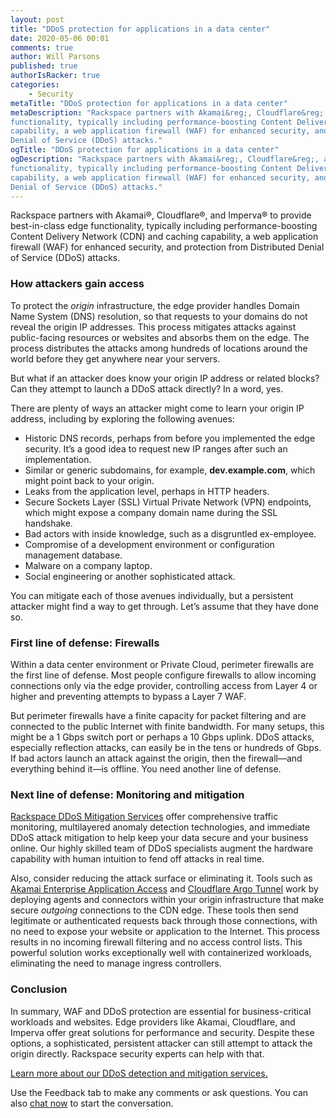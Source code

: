 ```yaml
---
layout: post
title: "DDoS protection for applications in a data center"
date: 2020-05-06 00:01
comments: true
author: Will Parsons
published: true
authorIsRacker: true
categories:
    - Security
metaTitle: "DDoS protection for applications in a data center"
metaDescription: "Rackspace partners with Akamai&reg;, Cloudflare&reg;, and Imperva&reg; to provide best-in-class edge
functionality, typically including performance-boosting Content Delivery Network (CDN) and caching
capability, a web application firewall (WAF) for enhanced security, and protection from Distributed
Denial of Service (DDoS) attacks."
ogTitle: "DDoS protection for applications in a data center"
ogDescription: "Rackspace partners with Akamai&reg;, Cloudflare&reg;, and Imperva&reg; to provide best-in-class edge
functionality, typically including performance-boosting Content Delivery Network (CDN) and caching
capability, a web application firewall (WAF) for enhanced security, and protection from Distributed
Denial of Service (DDoS) attacks."
---
```

 
Rackspace partners with Akamai&reg;, Cloudflare&reg;, and Imperva&reg; to provide best-in-class edge
functionality, typically including performance-boosting Content Delivery Network (CDN) and caching
capability, a web application firewall (WAF) for enhanced security, and protection from Distributed
Denial of Service (DDoS) attacks.

<!-- more -->

### How attackers gain access

To protect the *origin* infrastructure, the edge provider handles Domain Name System (DNS) resolution,
so that requests to your domains do not reveal the origin IP addresses. This process mitigates attacks
against public-facing resources or websites and absorbs them on the edge. The process distributes the attacks
among hundreds of locations around the world before they get anywhere near your servers.

But what if an attacker does know your origin IP address or related blocks?  Can they attempt to launch
a DDoS attack directly? In a word, yes.

There are plenty of ways an attacker might come to learn your origin IP address, including by exploring
the following avenues:

- Historic DNS records, perhaps from before you implemented the edge security.  It’s a good idea to
  request new IP ranges after such an implementation.
- Similar or generic subdomains, for example, **dev.example.com**, which might point back to your origin.
- Leaks from the application level, perhaps in HTTP headers.
- Secure Sockets Layer (SSL) Virtual Private Network (VPN) endpoints, which might expose a company domain
  name during the SSL handshake.
- Bad actors with inside knowledge, such as a disgruntled ex-employee.
- Compromise of a development environment or configuration management database.
- Malware on a company laptop.
- Social engineering or another sophisticated attack.

You can mitigate each of those avenues individually, but a persistent attacker might find a way to get
through. Let’s assume that they have done so.

### First line of defense: Firewalls

Within a data center environment or Private Cloud, perimeter firewalls are the first line of defense. Most people
configure firewalls to allow incoming connections only via the edge provider, controlling access from Layer 4 or
higher and preventing attempts to bypass a Layer 7 WAF.

But perimeter firewalls have a finite capacity for packet filtering and are connected to the public Internet with
finite bandwidth. For many setups, this might be a 1 Gbps switch port or perhaps a 10 Gbps uplink. DDoS attacks,
especially reflection attacks, can easily be in the tens or hundreds of Gbps.  If bad actors launch an attack
against the origin, then the firewall&mdash;and everything behind it&mdash;is offline. You need another line
of defense.

### Next line of defense: Monitoring and mitigation

[Rackspace DDoS Mitigation Services](https://www.rackspace.com/en-gb/security/tools/ddos-mitigation) offer
comprehensive traffic monitoring, multilayered anomaly detection technologies, and immediate DDoS attack
mitigation to help keep your data secure and your business online. Our highly skilled team of DDoS specialists
augment the hardware capability with human intuition to fend off attacks in real time.

Also, consider reducing the attack surface or eliminating it. Tools such as
[Akamai Enterprise Application Access](https://www.akamai.com/uk/en/products/security/enterprise-application-access.jsp)
and [Cloudflare Argo Tunnel](https://www.cloudflare.com/en-gb/products/argo-tunnel/ ) work by deploying agents and
connectors within your origin infrastructure that make secure *outgoing* connections to the CDN edge.  These tools then
send legitimate or authenticated requests back through those connections, with no need to expose your website or
application to the Internet. This process results in no incoming firewall filtering and no access control lists.
This powerful solution works exceptionally well with containerized workloads, eliminating the need to manage ingress
controllers.

### Conclusion

In summary, WAF and DDoS protection are essential for business-critical workloads and websites. Edge providers like Akamai, Cloudflare, and Imperva offer great solutions for performance and security. Despite these options, a sophisticated, persistent attacker can still attempt to attack the origin directly. Rackspace security experts can help with that.

<a class="cta red" id="cta" href="https://www.rackspace.com/en-gb/security/tools/ddos-mitigation">Learn more about our DDoS detection and mitigation services.</a>

Use the Feedback tab to make any comments or ask questions. You can also
[chat now](https://www.rackspace.com/#chat) to start the conversation.

